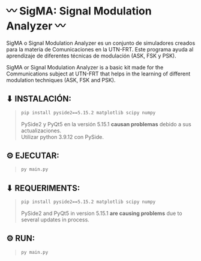 # 〰 SigMA: Signal Modulation Analyzer 〰

SigMA o Signal Modulation Analyzer es un conjunto de simuladores creados para la materia de Comunicaciones en la UTN-FRT. Este programa ayuda al aprendizaje de diferentes técnicas de modulación (ASK, FSK y PSK).

SigMA or Signal Modulation Analyzer is a basic kit made for the Communications subject at UTN-FRT that helps in the learning of different modulation techniques (ASK, FSK and PSK).


## ⬇ INSTALACIÓN:

> ```sh
> pip install pyside2==5.15.2 matplotlib scipy numpy
> ```
> PySide2 y PyQt5 en la versión 5.15.1 **causan problemas** debido a sus actualizaciones.  
> Utilizar python 3.9.12 con PySide.  

## ⚙ EJECUTAR:
> ```sh
> py main.py
> ```

## ⬇ REQUERIMENTS:

> ```sh
> pip install pyside2==5.15.2 matplotlib scipy numpy
> ```
> PySide2 and PyQt5 in version 5.15.1 **are causing problems** due to several updates in process.

## ⚙ RUN:
> ```sh
> py main.py
> ```